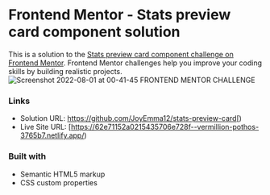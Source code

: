 # Frontend Mentor - Stats preview card component solution

This is a solution to the [Stats preview card component challenge on Frontend Mentor](https://www.frontendmentor.io/challenges/stats-preview-card-component-8JqbgoU62). Frontend Mentor challenges help you improve your coding skills by building realistic projects. 
![Screenshot 2022-08-01 at 00-41-45 FRONTEND MENTOR CHALLENGE](https://user-images.githubusercontent.com/108772481/182050181-24bba966-4ae0-4c3f-884f-44e1874f551a.png)
### Links

- Solution URL: https://github.com/JoyEmma12/stats-preview-card[)
- Live Site URL: [https://62e71152a0215435706e728f--vermillion-pothos-3765b7.netlify.app/)
### Built with

- Semantic HTML5 markup
- CSS custom properties
